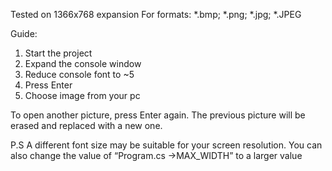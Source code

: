 Tested on 1366x768 expansion
For formats: *.bmp; *.png; *.jpg; *.JPEG 

Guide:
1) Start the project
2) Expand the console window
3) Reduce console font to ~5
4) Press Enter
5) Choose image from your pc

To open another picture, press Enter again. The previous picture will be erased and replaced with a new one.

P.S
A different font size may be suitable for your screen resolution.
You can also change the value of “Program.cs ->MAX_WIDTH” to a larger value

